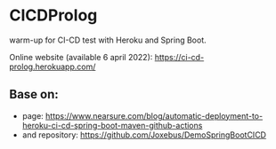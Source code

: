 # CICDProlog
warm-up for CI-CD test with Heroku and Spring Boot.

Online website (available 6 april 2022):
https://ci-cd-prolog.herokuapp.com/

## Base on: 
* page: 
https://www.nearsure.com/blog/automatic-deployment-to-heroku-ci-cd-spring-boot-maven-github-actions 
* and repository: https://github.com/Joxebus/DemoSpringBootCICD
